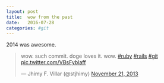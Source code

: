 ```yaml
---
layout: post
title:  wow from the past
date:   2016-07-28
categories: #git
---
```


2014 was awesome.

<blockquote class="twitter-tweet" data-lang="en"><p lang="en" dir="ltr">wow. such commit. doge loves it. wow. <a href="https://twitter.com/hashtag/ruby?src=hash">#ruby</a> <a href="https://twitter.com/hashtag/rails?src=hash">#rails</a> <a href="https://twitter.com/hashtag/git?src=hash">#git</a> <a href="http://t.co/VBsFyblaff">pic.twitter.com/VBsFyblaff</a></p>&mdash; Jhimy F. Villar (@stjhimy) <a href="https://twitter.com/stjhimy/status/403599359868018688">November 21, 2013</a></blockquote>
<script async src="//platform.twitter.com/widgets.js" charset="utf-8"></script>
